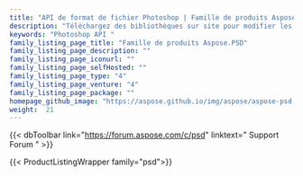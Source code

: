 ```yaml
---
title: "API de format de fichier Photoshop | Famille de produits Aspose.PSD"
description: "Téléchargez des bibliothèques sur site pour modifier les fichiers Photoshop et mettre à jour les propriétés des calques, ajouter des filigranes, faire pivoter, mettre à l'échelle, retourner, recadrer, tramage, conversion raster."
keywords: "Photoshop API "
family_listing_page_title: "Famille de produits Aspose.PSD"
family_listing_page_description: ""
family_listing_page_iconurl: ""
family_listing_page_selfHosted: ""
family_listing_page_type: "4"
family_listing_page_venture: "4"
family_listing_page_package: ""
homepage_github_image: "https://aspose.github.io/img/aspose/aspose-psd.png"
weight:  21
---
```


{{< dbToolbar link="https://forum.aspose.com/c/psd" linktext=" Support Forum " >}}

{{< ProductListingWrapper family="psd">}}

